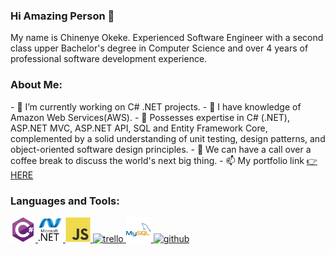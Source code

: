 ### Hi Amazing Person 👋

My name is Chinenye Okeke. Experienced Software Engineer with a second class upper Bachelor's degree in Computer Science and over 4 years of
professional software development experience.

<h3 align="left">About Me:</h3>
- 🔭 I’m currently working on C# .NET projects.
- 🌱 I have knowledge of Amazon Web Services(AWS).
- 👯 Possesses expertise in C# (.NET), ASP.NET MVC, ASP.NET API, SQL and Entity Framework
Core, complemented by a solid understanding of unit testing, design patterns, and object-oriented
software design principles.
- 💬 We can have a call over a coffee break to discuss the world's next big thing.
- 📫 My portfolio link <a href="https://rosechinenye.github.io/Chinenye-Portfolio/"> 👉 HERE</a>
<h3 align="left">Languages and Tools:</h3>
<p align="left">
  <a href="https://www.w3schools.com/cs/" target="_blank" rel="noreferrer"> <img src="https://raw.githubusercontent.com/devicons/devicon/master/icons/csharp/csharp-original.svg" alt="csharp" width="40" height="40"/> </a> 
  <a href="https://dotnet.microsoft.com/" target="_blank" rel="noreferrer"> <img src="https://raw.githubusercontent.com/devicons/devicon/master/icons/dot-net/dot-net-original-wordmark.svg" alt="dotnet" width="40" height="40"/> </a>
  <a href="https://developer.mozilla.org/en-US/docs/Web/JavaScript" target="_blank" rel="noreferrer"> <img src="https://raw.githubusercontent.com/devicons/devicon/master/icons/javascript/javascript-original.svg" alt="javascript" width="40" height="40"/> </a>
  <a href="https://trello.com" target="_blank" rel="noreferrer"> <img src="https://www.vectorlogo.zone/logos/trello/trello-icon.svg" alt="trello" width="40" height="40"/> </a>
  <a href="https://www.mysql.com/" target="_blank" rel="noreferrer"> <img src="https://raw.githubusercontent.com/devicons/devicon/master/icons/mysql/mysql-original-wordmark.svg" alt="mysql" width="40" height="40"/> </a>
  <a href="https://github.com/" target="_blank" rel="noreferrer"> <img src="https://www.vectorlogo.zone/logos/github/github-icon.svg" alt="github" width="40" height="40"/> </a>
  

